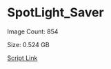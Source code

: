 # SpotLight_Saver

Image Count: 854

Size: 0.524 GB

[Script Link](https://github.com/liuyal/Archive/blob/master/Python/Utilities/Miscellaneous/spotlight_saver.py)